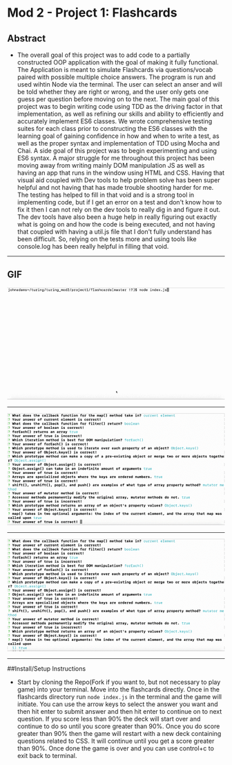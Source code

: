 # Mod 2 - Project 1: Flashcards

## Abstract

 - The overall goal of this project was to add code to a partially constructed OOP application with the goal of making it fully functional. The Application is meant to simulate Flashcards via questions/vocab paired with possible multiple choice answers. The program is run and used wihtin Node via the terminal. The user can select an anser and will be told whether they are right or wrong, and the user only gets one guess per question before moving on to the next. The main goal of this project was to begin writing code using TDD as the driving factor in that implementation, as well as refining our skills and ability to efficiently and accurately implement ES6 classes. We wrote comprehensive testing suites for each class prior to constructing the ES6 classes with the learning goal of gaining confidence in how and when to write a test, as well as the proper syntax and implementation of TDD using Mocha and Chai. A side goal of this project was to begin experimenting and using ES6 syntax.
  A major struggle for me throughout this project has been moving away from writing mainly DOM manipulation JS as well as having an app that runs in the window using HTML and CSS. Having that visual aid coupled with Dev tools to help problem solve has been super helpful and not having that has made trouble shooting harder for me. The testing has helped to fill in that void and is a strong tool in implementing code, but if I get an error on a test and don't know how to fix it then I can not rely on the dev tools to really dig in and figure it out. The dev tools have also been a huge help in really figuring out exactly what is going on and how the code is being executed, and not having that coupled with having a util.js file that I don't fully understand has been difficult. So, relying on the tests more and using tools like console.log has been really helpful in filling that void.

---

## GIF

![Start of App](/gif/start.gif)

---

![repeat if less than 90](/gif/repeat.gif)

---

![pass and start with new deck](/gif/newDeck.gif)

---

##Install/Setup Instructions

 - Start by cloning the Repo(Fork if you want to, but not necessary to play game) into your terminal. Move into the flashcards directly. Once in the flashcards directory run `node index.js` in the terminal and the game will initiate. You can use the arrow keys to select the answer you want and then hit enter to submit answer and then hit enter to continue on to next question. If you score less than 90% the deck will start over and continue to do so until you score greater than 90%. Once you do score greater than 90% then the game will restart with a new deck containing questions related to CSS. It will continue until you get a score greater than 90%. Once done the game is over and you can use control+c to exit back to terminal.
